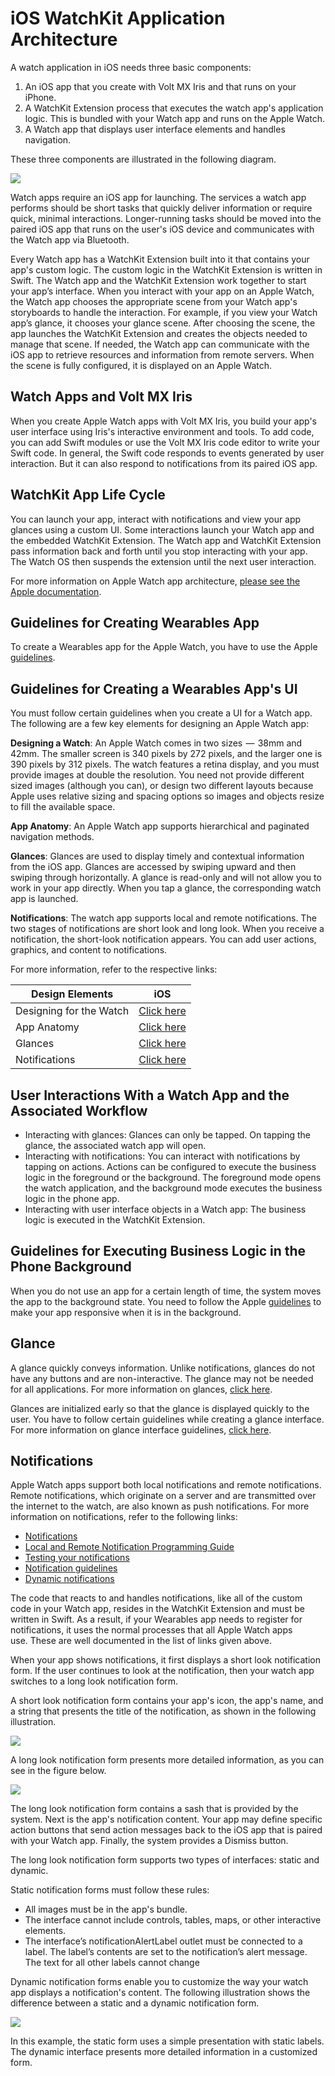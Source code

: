                            


iOS WatchKit Application Architecture
=====================================

A watch application in iOS needs three basic components:

1.  An iOS app that you create with Volt MX Iris and that runs on your iPhone.
2.  A WatchKit Extension process that executes the watch app's application logic. This is bundled with your Watch app and runs on the Apple Watch.
3.  A Watch app that displays user interface elements and handles navigation.

These three components are illustrated in the following diagram.

![](resources/images/wearables_arch_7.1_516x386.jpg)

Watch apps require an iOS app for launching. The services a watch app performs should be short tasks that quickly deliver information or require quick, minimal interactions. Longer-running tasks should be moved into the paired iOS app that runs on the user's iOS device and communicates with the Watch app via Bluetooth.

Every Watch app has a WatchKit Extension built into it that contains your app's custom logic. The custom logic in the WatchKit Extension is written in Swift. The Watch app and the WatchKit Extension work together to start your app’s interface. When you interact with your app on an Apple Watch, the Watch app chooses the appropriate scene from your Watch app's storyboards to handle the interaction. For example, if you view your Watch app’s glance, it chooses your glance scene. After choosing the scene, the app launches the WatchKit Extension and creates the objects needed to manage that scene. If needed, the Watch app can communicate with the iOS app to retrieve resources and information from remote servers. When the scene is fully configured, it is displayed on an Apple Watch.

Watch Apps and Volt MX Iris
---------------------------------

When you create Apple Watch apps with Volt MX Iris, you build your app's user interface using Iris's interactive environment and tools. To add code, you can add Swift modules or use the Volt MX Iris code editor to write your Swift code. In general, the Swift code responds to events generated by user interaction. But it can also respond to notifications from its paired iOS app.

WatchKit App Life Cycle
-----------------------

You can launch your app, interact with notifications and view your app glances using a custom UI. Some interactions launch your Watch app and the embedded WatchKit Extension. The Watch app and WatchKit Extension pass information back and forth until you stop interacting with your app. The Watch OS then suspends the extension until the next user interaction.

For more information on Apple Watch app architecture, [please see the Apple documentation](https://developer.apple.com/library/ios/documentation/General/Conceptual/WatchKitProgrammingGuide/DesigningaWatchKitApp.md).

Guidelines for Creating Wearables App
-------------------------------------

To create a Wearables app for the Apple Watch, you have to use the Apple [guidelines](https://developer.apple.com/library/ios/documentation/General/Conceptual/WatchKitProgrammingGuide/iOSSupport.md#//apple_ref/doc/uid/TP40014969-CH21-SW1).

Guidelines for Creating a Wearables App's UI
--------------------------------------------

You must follow certain guidelines when you create a UI for a Watch app. The following are a few key elements for designing an Apple Watch app:

**Designing a Watch**: An Apple Watch comes in two sizes  —  38mm and 42mm. The smaller screen is 340 pixels by 272 pixels, and the larger one is 390 pixels by 312 pixels. The watch features a retina display, and you must provide images at double the resolution. You need not provide different sized images (although you can), or design two different layouts because Apple uses relative sizing and spacing options so images and objects resize to fill the available space.

**App Anatomy**: An Apple Watch app supports hierarchical and paginated navigation methods.

**Glances**: Glances are used to display timely and contextual information from the iOS app. Glances are accessed by swiping upward and then swiping through horizontally. A glance is read-only and will not allow you to work in your app directly. When you tap a glance, the corresponding watch app is launched.

**Notifications**: The watch app supports local and remote notifications. The two stages of notifications are short look and long look. When you receive a notification, the short-look notification appears. You can add user actions, graphics, and content to notifications.

For more information, refer to the respective links:

  
| Design Elements | iOS |
| --- | --- |
| Designing for the Watch | [Click here](https://developer.apple.com/library/ios/documentation/UserExperience/Conceptual/WatchHumanInterfaceGuidelines/index.md#//apple_ref/doc/uid/TP40014992-CH3-SW1) |
| App Anatomy | [Click here](https://developer.apple.com/library/ios/documentation/UserExperience/Conceptual/WatchHumanInterfaceGuidelines/WatchOSAppAnatomy.md#//apple_ref/doc/uid/TP40014992-CH4-SW1) |
| Glances | [Click here](https://developer.apple.com/library/ios/documentation/UserExperience/Conceptual/WatchHumanInterfaceGuidelines/Glances.md#//apple_ref/doc/uid/TP40014992-CH21-SW1) |
| Notifications | [Click here](https://developer.apple.com/library/ios/documentation/UserExperience/Conceptual/WatchHumanInterfaceGuidelines/Notifications.md#//apple_ref/doc/uid/TP40014992-CH20-SW1) |

User Interactions With a Watch App and the Associated Workflow
--------------------------------------------------------------

*   Interacting with glances: Glances can only be tapped. On tapping the glance, the associated watch app will open.
*   Interacting with notifications: You can interact with notifications by tapping on actions. Actions can be configured to execute the business logic in the foreground or the background. The foreground mode opens the watch application, and the background mode executes the business logic in the phone app.
*   Interacting with user interface objects in a Watch app: The business logic is executed in the WatchKit Extension.

Guidelines for Executing Business Logic in the Phone Background
---------------------------------------------------------------

When you do not use an app for a certain length of time, the system moves the app to the background state. You need to follow the Apple [guidelines](https://developer.apple.com/library/ios/documentation/iPhone/Conceptual/iPhoneOSProgrammingGuide/BackgroundExecution/BackgroundExecution.md#//apple_ref/doc/uid/TP40007072-CH4-SW8) to make your app responsive when it is in the background.

Glance
------

A glance quickly conveys information. Unlike notifications, glances do not have any buttons and are non-interactive. The glance may not be needed for all applications. For more information on glances, [click here](https://developer.apple.com/library/ios/documentation/General/Conceptual/WatchKitProgrammingGuide/ImplementingaGlance.md#//apple_ref/doc/uid/TP40014969-CH5-SW1).

Glances are initialized early so that the glance is displayed quickly to the user. You have to follow certain guidelines while creating a glance interface. For more information on glance interface guidelines, [click here](https://developer.apple.com/library/ios/documentation/General/Conceptual/WatchKitProgrammingGuide/ImplementingaGlance.md#//apple_ref/doc/uid/TP40014969-CH5-SW2).

Notifications
-------------

Apple Watch apps support both local notifications and remote notifications. Remote notifications, which originate on a server and are transmitted over the internet to the watch, are also known as push notifications. For more information on notifications, refer to the following links:

*   [Notifications](https://developer.apple.com/library/ios/documentation/General/Conceptual/WatchKitProgrammingGuide/BasicSupport.md#//apple_ref/doc/uid/TP40014969-CH18-SW1)
*   [Local and Remote Notification Programming Guide](https://developer.apple.com/library/prerelease/ios/documentation/NetworkingInternet/Conceptual/RemoteNotificationsPG/Chapters/Introduction.html)
*   [Testing your notifications](https://developer.apple.com/library/ios/documentation/General/Conceptual/WatchKitProgrammingGuide/ConfiguringYourXcodeProject.md#//apple_ref/doc/uid/TP40014969-CH2-SW8)
*   [Notification guidelines](https://developer.apple.com/library/ios/documentation/UserExperience/Conceptual/MobileHIG/NotificationCenter.md)
*   [Dynamic notifications](https://developer.apple.com/library/ios/documentation/General/Conceptual/WatchKitProgrammingGuide/CustomzingthePushNotificationInterface.md)

The code that reacts to and handles notifications, like all of the custom code in your Watch app, resides in the WatchKit Extension and must be written in Swift. As a result, if your Wearables app needs to register for notifications, it uses the normal processes that all Apple Watch apps use. These are well documented in the list of links given above.

When your app shows notifications, it first displays a short look notification form. If the user continues to look at the notification, then your watch app switches to a long look notification form.

A short look notification form contains your app's icon, the app's name, and a string that presents the title of the notification, as shown in the following illustration.

![](resources/images/shortlooknotification.png)

A long look notification form presents more detailed information, as you can see in the figure below.

![](resources/images/longlooknotification.png)

The long look notification form contains a sash that is provided by the system. Next is the app's notification content. Your app may define specific action buttons that send action messages back to the iOS app that is paired with your Watch app. Finally, the system provides a Dismiss button.

The long look notification form supports two types of interfaces: static and dynamic.

Static notification forms must follow these rules:

*   All images must be in the app's bundle.
*   The interface cannot include controls, tables, maps, or other interactive elements.
*   The interface’s notificationAlertLabel outlet must be connected to a label. The label’s contents are set to the notification’s alert message. The text for all other labels cannot change
    

Dynamic notification forms enable you to customize the way your watch app displays a notification's content. The following illustration shows the difference between a static and a dynamic notification form.

![](resources/images/staticvsdynamicnotification.png)

In this example, the static form uses a simple presentation with static labels. The dynamic interface presents more detailed information in a customized form.

